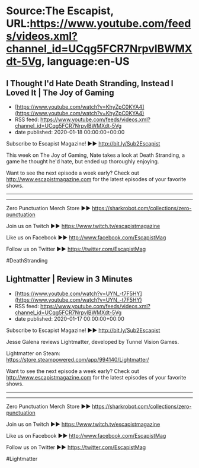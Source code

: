 # Source:The Escapist, URL:https://www.youtube.com/feeds/videos.xml?channel_id=UCqg5FCR7NrpvlBWMXdt-5Vg, language:en-US

## I Thought I'd Hate Death Stranding, Instead I Loved It | The Joy of Gaming
 - [https://www.youtube.com/watch?v=KhyZpC0KYA4](https://www.youtube.com/watch?v=KhyZpC0KYA4)
 - RSS feed: https://www.youtube.com/feeds/videos.xml?channel_id=UCqg5FCR7NrpvlBWMXdt-5Vg
 - date published: 2020-01-18 00:00:00+00:00

Subscribe to Escapist Magazine! ►► http://bit.ly/Sub2Escapist

This week on The Joy of Gaming, Nate takes a look at Death Stranding, a game he thought he'd hate, but ended up thoroughly enjoying. 

Want to see the next episode a week early? Check out http://www.escapistmagazine.com for the latest episodes of your favorite shows.

---



---


Zero Punctuation Merch Store ►► https://sharkrobot.com/collections/zero-punctuation 

Join us on Twitch ►► https://www.twitch.tv/escapistmagazine 

Like us on Facebook ►► http://www.facebook.com/EscapistMag

Follow us on Twitter ►► https://twitter.com/EscapistMag

#DeathStranding

## Lightmatter | Review in 3 Minutes
 - [https://www.youtube.com/watch?v=UYN_-t7F5HY](https://www.youtube.com/watch?v=UYN_-t7F5HY)
 - RSS feed: https://www.youtube.com/feeds/videos.xml?channel_id=UCqg5FCR7NrpvlBWMXdt-5Vg
 - date published: 2020-01-17 00:00:00+00:00

Subscribe to Escapist Magazine! ►► http://bit.ly/Sub2Escapist

Jesse Galena reviews Lightmatter, developed by Tunnel Vision Games. 

Lightmatter on Steam: https://store.steampowered.com/app/994140/Lightmatter/

Want to see the next episode a week early? Check out http://www.escapistmagazine.com for the latest episodes of your favorite shows.

---



---


Zero Punctuation Merch Store ►► https://sharkrobot.com/collections/zero-punctuation 

Join us on Twitch ►► https://www.twitch.tv/escapistmagazine 

Like us on Facebook ►► http://www.facebook.com/EscapistMag

Follow us on Twitter ►► https://twitter.com/EscapistMag

#Lightmatter

